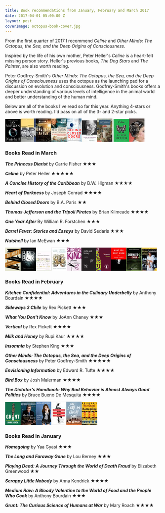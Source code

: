 ```yaml
---
title: Book recommendations from January, February and March 2017
date: 2017-04-01 05:00:00 Z
layout: post
coverImage: octopus-book-cover.jpg
---
```


From the first quarter of 2017 I recommend _Celine_ and _Other Minds: The Octopus, the Sea, and the Deep Origins of Consciousness._

Inspired by the life of his own mother, Peter Heller's _Celine_ is a heart-felt missing person story. Heller's previous books, _The Dog Stars_ and _The Painter_, are also worth reading.

Peter Godfrey-Smith's _Other Minds: The Octopus, the Sea, and the Deep Origins of Consciousness_ uses the octopus as the launching pad for a discussion on evolution and consciousness. Godfrey-Smith's books offers a deeper understanding of various levels of intelligence in the animal world and better understanding of the human mind.

Below are all of the books I've read so far this year. Anything 4-stars or above is worth reading. I'd pass on all of the 3- and 2-star picks.

[![](/assets/images/30008702.jpg)](https://kenbooth.net/wp-content/uploads/2017/03/30008702.jpg)[![](/assets/images/4143.jpg)](https://kenbooth.net/wp-content/uploads/2017/03/4143.jpg)[![](/assets/images/23848051.jpg)](https://kenbooth.net/wp-content/uploads/2017/03/23848051.jpg)[![](/assets/images/24611888.jpg)](https://kenbooth.net/wp-content/uploads/2017/03/24611888.jpg)[![](/assets/images/29437949.jpg)](https://kenbooth.net/wp-content/uploads/2017/03/29437949.jpg)[![](/assets/images/4900.jpg)](https://kenbooth.net/wp-content/uploads/2017/03/4900.jpg)[![](/assets/images/9452960.jpg)](https://kenbooth.net/wp-content/uploads/2017/03/9452960.jpg) [![](/assets/images/30687930.jpg)![](/assets/images/26025989-1.jpg)](https://kenbooth.net/wp-content/uploads/2017/03/30687930.jpg) 

### Books Read in March

_**The Princess Diarist**_ by Carrie Fisher ★★★

**_Celine_** by Peter Heller ★★★★★

**_A Concise History of the Caribbean_** by B.W. Higman ★★★★

**_Heart of Darkness_** by Joseph Conrad ★★★★

**_Behind Closed Doors_** by B.A. Paris ★★

**_Thomas Jefferson and the Tripoli Pirates_** by Brian Kilmeade ★★★★

_**One Year After**_ By William R. Forstchen ★★★

_**Barrel Fever: Stories and Essays**_ by David Sedaris ★★★

_**Nutshell**_ by Ian McEwan ★★★

[![](/assets/images/11612989.jpg)](https://kenbooth.net/wp-content/uploads/2017/03/11612989.jpg)[![](/assets/images/18498558.jpg)](https://kenbooth.net/wp-content/uploads/2017/03/18498558.jpg)[![](/assets/images/17745.jpg)](https://kenbooth.net/wp-content/uploads/2017/03/17745.jpg)[![](/assets/images/28116739.jpg)](https://kenbooth.net/wp-content/uploads/2017/03/28116739.jpg)[![](/assets/images/8146890.jpg)](https://kenbooth.net/wp-content/uploads/2017/03/8146890.jpg)[![](/assets/images/23513349.jpg)](https://kenbooth.net/wp-content/uploads/2017/03/23513349.jpg)[![](/assets/images/9817868.jpg)](https://kenbooth.net/wp-content/uploads/2017/03/9817868.jpg)[![](/assets/images/27280101.jpg)](https://kenbooth.net/wp-content/uploads/2017/03/27280101.jpg)[![](/assets/images/23552568.jpg)](https://kenbooth.net/wp-content/uploads/2017/03/23552568.jpg)[![](/assets/images/33313.jpg)](https://kenbooth.net/wp-content/uploads/2017/03/33313.jpg)

### Books Read in February

_**Kitchen Confidential: Adventures in the Culinary Underbelly**_ by Anthony Bourdain ★★★★

_**Sideways 3 Chile**_ by Rex Pickett ★★★

_**What You Don't Know**_ by JoAnn Chaney ★★★

_**Vertical**_ by Rex Pickett ★★★★

_**Milk and Honey**_ by Rupi Kaur ★★★★

_**Insomnia**_ by Stephen King ★★★

_**Other Minds: The Octopus, the Sea, and the Deep Origins of Consciousness**_ by Peter Godfrey-Smith ★★★★★

_**Envisioning Information**_ by Edward R. Tufte ★★★★

_**Bird Box**_ by Josh Malerman ★★★★

_**The Dictator's Handbook: Why Bad Behavior is Almost Always Good Politics**_ by Bruce Bueno De Mesquita ★★★★

[![](/assets/images/26530320.jpg)](https://kenbooth.net/wp-content/uploads/2017/03/26530320.jpg)[![](/assets/images/7324659.jpg)](https://kenbooth.net/wp-content/uploads/2017/03/7324659.jpg)[![](/assets/images/29868610.jpg)](https://kenbooth.net/wp-content/uploads/2017/03/29868610.jpg)[![](/assets/images/27276429.jpg)](https://kenbooth.net/wp-content/uploads/2017/03/27276429.jpg)[![](/assets/images/20663088.jpg)](https://kenbooth.net/wp-content/uploads/2017/03/20663088.jpg)[![](/assets/images/27071490.jpg)](https://kenbooth.net/wp-content/uploads/2017/03/27071490.jpg)

### Books Read in January

_**Homegoing**_ by Yaa Gyasi ★★★

_**The Long and Faraway Gone**_ by Lou Berney ★★★

_**Playing Dead: A Journey Through the World of Death Fraud**_ by Elizabeth Greenwood ★★

_**Scrappy Little Nobody**_ by Anna Kendrick ★★★★

_**Medium Raw: A Bloody Valentine to the World of Food and the People Who Cook**_ by Anthony Bourdain ★★★

_**Grunt: The Curious Science of Humans at War**_ by Mary Roach ★★★★

